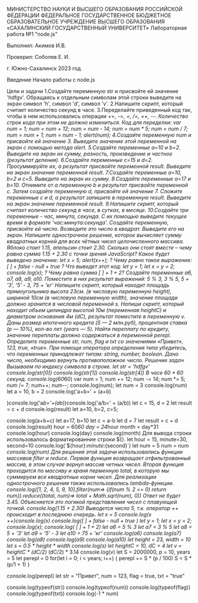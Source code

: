 МИНИСТЕРСТВО НАУКИ И ВЫСШЕГО ОБРАЗОВАНИЯ РОССИЙСКОЙ ФЕДЕРАЦИИ ФЕДЕРАЛЬНОЕ ГОСУДАРСТВЕННОЕ БЮДЖЕТНОЕ ОБРАЗОВАТЕЛЬНОЕ УЧРЕЖДЕНИЕ ВЫСШЕГО ОБРАЗОВАНИЯ «САХАЛИНСКИЙ ГОСУДАРСТВЕННЫЙ УНИВЕРСИТЕТ»
Лабораторная работа №1
"node.js"

Выполнил: Акимов И.В.

Проверил: Соболев Е. И.

г. Южно-Сахалинск
2023 год

Введение
Начало работы с node.js

Цели и задачи
1.Создайте переменную str и присвойте ей значение 'hdfgv'. Обращаясь к отдельным символам этой строки выведите на экран символ 'h', символ 'd', символ 'v'.
2.Напишите скрипт, который считает количество секунд в часе.
3.Переделайте приведенный код так, чтобы в нем использовались операции +=, -=, *=, /=, ++, --. Количество строк кода при этом не должно измениться. Код для переделки:
var num = 1;
num = num + 12;
num = num - 14;
num = num * 5;
num = num / 7;
num = num + 1;
num = num - 1;
alert(num);
4.Создайте переменную num и присвойте ей значение 3. Выведите значение этой переменной на экран с помощью метода alert.
5.Создайте переменные a=10 и b=2. Выведите на экран их сумму, разность, произведение и частное (результат деления).
6.Создайте переменные c=15 и d=2. Просуммируйте их, а результат присвойте переменной result. Выведите на экран значение переменной result.
7.Создайте переменные a=10, b=2 и c=5. Выведите на экран их сумму.
8.Создайте переменные a=17 и b=10. Отнимите от a переменную b и результат присвойте переменной c. Затем создайте переменную d, присвойте ей значение 7. Сложите переменные c и d, а результат запишите в переменную result. Выведите на экран значение переменной result.
9.Напишите скрипт, который считает количество секунд в часе, в сутках, в месяце.
10.Создайте три переменные - час, минута, секунда. С их помощью выведите текущее время в формате 'час:минута:секунда'.
Создайте переменную, присвойте ей число. Возведите это число в квадрат. Выведите его на экран.
Напишите однострочное решение, которое вычисляет сумму квадратных корней для всех чётных чисел целочисленного массива.
Яблоко стоит 1.15, апельсин стоит 2.30. Сколько они стоят вместе – чему равна сумма 1.15 + 2.30 с точки зрения JavaScript?
Какое будет выведено значение: let x = 5; alert(x++); ?
Чему равно такое выражение: [ ] + false - null + true ?
Что выведет этот код: let y = 1; let x = y = 2; console.log(x); ?
Чему равна сумма [ ] + 1 + 2?
Создайте переменные a6, a7, a8, a9, a10. Поместите в них результат выражений:
5 % 3,
3 % 5,
5 + '3',
'5' - 3,
75 + 'кг'
Напишите скрипт, который находит площадь прямоугольника высота 23см. (в числовую переменную height), шириной 10см (в числовую переменную width), значение площади должно хранится в числовой переменной s.
Напиши скрипт, который находит объем цилиндра высотой 10м (переменная heightC) и диаметром основания 4м (dC), результат поместите в переменную v.
Даны размер ипотечного кредита (S — 2 млн.руб), процентная ставка (p — 10%), кол-во лет (years — 5). Найти переплату по кредиту, значение переплаты должно содержаться в переменной perepl.
Определите переменные str, num, flag и txt со значениями «Привет», 123, true, «true». При помощи оператора определения типа убедитесь, что переменных принадлежат типам: string, number, boolean.
Дано число, необходимо вернуть противоположное число.
Решение задач
Вызываем по индексу символа в строке.
let str = 'hdfgv'
console.log(str[0])
console.log(str[1])
console.log(str[4])
В часе 60 * 60 секунд.
console.log(60*60)
var num = 1;
num += 12;
num -= 14;
num *= 5;
num /= 7;
num++;
num--;
console.log(num);
let num = 3
console.log(num)
let a = 10, b = 2
console.log('a+b=' + (a+b)
  
)console.log('a*b='+(a*b))console.log('a/b=' + (a/b))
let c = 15, d = 2
let result = c + d
console.log(result)
let a=10,
    b=2,
    c=5;

console.log(a+b+c)
let a=17, b=10
let c = a-b
let d = 7
let result = c + d
console.log(result)
hour = 60*60
day = 24*hour
month = day*31
console.log(hour)
console.log(day)
console.log(month)
Для вывода строки использовалось форматированние строки ${}.
let hour = 15, minute=30, second=10
console.log(`${hour}:${minute}:${second}`) 
let num = 5
num *= num
console.log(num)
Для решения этой задачи использовались функции массивов filter и reduce. Первая функция возвращает отфильтрованный массив, в этом случае вернул массив четных чисел. Вторая функция проходится по массиву и храня перменную total, в которую мы суммируем все квадратные корни чисел. Для реализации однострочного решения также использовались lambda-функции.
console.log([1, 2, 4, 5, 9, 10].filter(num=> {if(num % 2 == 0) return num}).reduce((total, num)=> total + Math.sqrt(num), 0))
Ответ не будет 3.45. Объясняется это логикой представления чисел с плавующей точкой.
console.log(1.15 + 2.30)
Выводется число 5, т.к. оператор ++ происходит в последнюю очередь.
let x = 5
console.log(x
++)console.log(x)
console.log([ ] + false - null + true )
let y = 1;
let x = y = 2;
console.log(x);
console.log( [ ] + 1 + 2)
let a6 = 5 % 3
let a7 = 3 % 5
let a8 = 5 + '3'
let a9 = '5' - 3
let a10 = 75 + 'кг'
console.log(a6)
console.log(a7)
console.log(a8)
console.log(a9)
console.log(a10)
let height = 23, width = 10
let s = 0.5 * height * width
console.log(s)
let heightC = 10, dC = 4
let v = heightC * (dC/2)* (dC/2) * 3.14
console.log(v)
let S = 2000000, p = 10, years = 5
let perepl = 0
for(let i = 0; i < years; i++)
{
    perepl += S * (p / 100)
    S = S * (p/1 + 1)
}

console.log(perepl)
let str = "Привет",
    num = 123,
    flag = true,
    txt = "true"

console.log(typeof(str))
console.log(typeof(num))
console.log(typeof(flag))
console.log(typeof(txt))
console.log(-1 * num)
